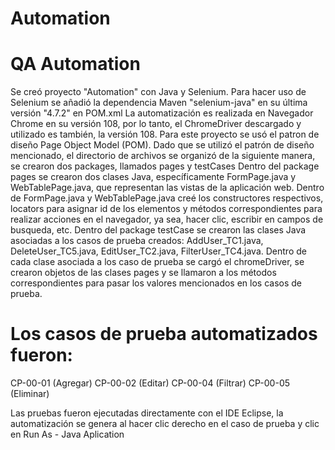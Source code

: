# Automation
# QA Automation

 Se creó proyecto "Automation" con Java y Selenium.
 Para hacer uso de Selenium se añadió la dependencia Maven "selenium-java" en su última versión "4.7.2" en POM.xml
 La automatización es realizada en Navegador Chrome en su versión 108, por lo tanto, el ChromeDriver descargado y utilizado es también, la versión 108.
 Para este proyecto se usó el patron de diseño Page Object Model (POM).
 Dado que se utilizó el patrón de diseño mencionado, el directorio de archivos se organizó de la siguiente manera, se crearon dos packages, llamados pages y testCases
 Dentro del package pages se crearon dos clases Java, específicamente FormPage.java y WebTablePage.java, que representan las vistas de la aplicación web.
 Dentro de FormPage.java y WebTablePage.java creé los constructores respectivos, locators para asignar id de los elementos y métodos correspondientes para realizar acciones en el navegador, ya sea, hacer clic, escribir en campos de busqueda, etc.
 Dentro del package testCase se crearon las clases Java asociadas a los casos de prueba creados: AddUser_TC1.java, DeleteUser_TC5.java, EditUser_TC2.java, FilterUser_TC4.java.
 Dentro de cada clase asociada a los caso de prueba se cargó el chromeDriver, se crearon objetos de las clases pages y se llamaron a los métodos correspondientes para pasar los valores mencionados en los casos de prueba.

# Los casos de prueba automatizados fueron:
 CP-00-01 (Agregar)
 CP-00-02 (Editar)
 CP-00-04 (Filtrar)
 CP-00-05 (Eliminar)

 Las pruebas fueron ejecutadas directamente con el IDE Eclipse, la automatización se genera al hacer clic derecho en el caso de prueba y clic en Run As - Java Aplication
